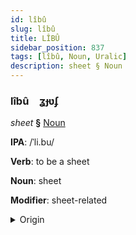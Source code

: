 ```yaml
---
id: lîbû
slug: lîbû
title: LÎBÛ
sidebar_position: 837
tags: [lîbû, Noun, Uralic]
description: sheet § Noun
---
```


### lîbû&emsp;<span kind="abugida">ʓɟʋʄ</span>

*sheet* **§** [Noun](../../tags/Noun)

**IPA**: /ˈli.bu/

**Verb**: to be a sheet

**Noun**: sheet

**Modifier**: sheet-related

<details>
    <summary>Origin</summary>
    Finnish lippu [ˈlipːu]<br/>
    <em>Uralic Language Family</em>
</details>